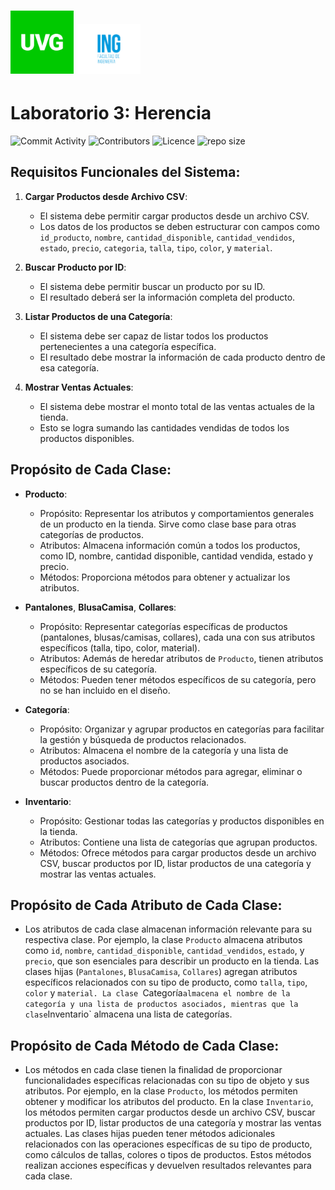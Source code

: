 <h1 align="rigth">
  <img src="https://github.com/juampam/lab-herencia/blob/main/img/uvg_logo.jpg?sanitize=true" alt="Anura CSS - HTML + CSS Builder" width="20%">
  <img src="https://github.com/juampam/lab-herencia/blob/main/img/uvg_ing.jpg?sanitize=true" alt="Anura CSS - HTML + CSS Builder" width="20%">
</h1>

# Laboratorio 3: Herencia
![Commit Activity](https://img.shields.io/github/commit-activity/w/juampam/lab-herencia?style=for-the-badge)
![Contributors](https://img.shields.io/github/contributors/juampam/lab-herencia?style=for-the-badge)
![Licence](https://img.shields.io/github/license/juampam/lab-herencia?style=for-the-badge)
![repo size](https://img.shields.io/github/repo-size/juampam/lab-herencia?style=for-the-badge)
## Requisitos Funcionales del Sistema:

1. **Cargar Productos desde Archivo CSV**:
   - El sistema debe permitir cargar productos desde un archivo CSV.
   - Los datos de los productos se deben estructurar con campos como `id_producto`, `nombre`, `cantidad_disponible`, `cantidad_vendidos`, `estado`, `precio`, `categoria`, `talla`, `tipo`, `color`, y `material`.

2. **Buscar Producto por ID**:
   - El sistema debe permitir buscar un producto por su ID.
   - El resultado deberá ser la información completa del producto.

3. **Listar Productos de una Categoría**:
   - El sistema debe ser capaz de listar todos los productos pertenecientes a una categoría específica.
   - El resultado debe mostrar la información de cada producto dentro de esa categoría.

4. **Mostrar Ventas Actuales**:
   - El sistema debe mostrar el monto total de las ventas actuales de la tienda.
   - Esto se logra sumando las cantidades vendidas de todos los productos disponibles.

## Propósito de Cada Clase:

- **Producto**:
  - Propósito: Representar los atributos y comportamientos generales de un producto en la tienda. Sirve como clase base para otras categorías de productos.
  - Atributos: Almacena información común a todos los productos, como ID, nombre, cantidad disponible, cantidad vendida, estado y precio.
  - Métodos: Proporciona métodos para obtener y actualizar los atributos.

- **Pantalones**, **BlusaCamisa**, **Collares**:
  - Propósito: Representar categorías específicas de productos (pantalones, blusas/camisas, collares), cada una con sus atributos específicos (talla, tipo, color, material).
  - Atributos: Además de heredar atributos de `Producto`, tienen atributos específicos de su categoría.
  - Métodos: Pueden tener métodos específicos de su categoría, pero no se han incluido en el diseño.

- **Categoría**:
  - Propósito: Organizar y agrupar productos en categorías para facilitar la gestión y búsqueda de productos relacionados.
  - Atributos: Almacena el nombre de la categoría y una lista de productos asociados.
  - Métodos: Puede proporcionar métodos para agregar, eliminar o buscar productos dentro de la categoría.

- **Inventario**:
  - Propósito: Gestionar todas las categorías y productos disponibles en la tienda.
  - Atributos: Contiene una lista de categorías que agrupan productos.
  - Métodos: Ofrece métodos para cargar productos desde un archivo CSV, buscar productos por ID, listar productos de una categoría y mostrar las ventas actuales.

## Propósito de Cada Atributo de Cada Clase:

- Los atributos de cada clase almacenan información relevante para su respectiva clase. Por ejemplo, la clase `Producto` almacena atributos como `id`, `nombre`, `cantidad_disponible`, `cantidad_vendidos`, `estado`, y `precio`, que son esenciales para describir un producto en la tienda. Las clases hijas (`Pantalones`, `BlusaCamisa`, `Collares`) agregan atributos específicos relacionados con su tipo de producto, como `talla`, `tipo`, `color` y `material. La clase `Categoría` almacena el nombre de la categoría y una lista de productos asociados, mientras que la clase `Inventario` almacena una lista de categorías.

## Propósito de Cada Método de Cada Clase:

- Los métodos en cada clase tienen la finalidad de proporcionar funcionalidades específicas relacionadas con su tipo de objeto y sus atributos. Por ejemplo, en la clase `Producto`, los métodos permiten obtener y modificar los atributos del producto. En la clase `Inventario`, los métodos permiten cargar productos desde un archivo CSV, buscar productos por ID, listar productos de una categoría y mostrar las ventas actuales. Las clases hijas pueden tener métodos adicionales relacionados con las operaciones específicas de su tipo de producto, como cálculos de tallas, colores o tipos de productos. Estos métodos realizan acciones específicas y devuelven resultados relevantes para cada clase.

